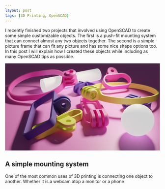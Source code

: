 ```yaml
---
layout: post
tags: [3D Printing, OpenSCAD]
---
```


I recently finished two projects that involved using OpenSCAD to create some simple customizable objects. The first is a push-fit mounting system that can connect almost any two objects together. The second is a simple picture frame that can fit any picture and has some nice shape options too. In this post I will explain how I created these objects while including as many OpenSCAD tips as possible.

![puzzle-cube-000](/img/parametric-objects-000.jpg)

## A simple mounting system

One of the most common uses of 3D printing is connecting one object to another. Whether it is a webcam atop a monitor or a phone 
